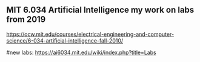 ## MIT 6.034 Artificial Intelligence my work on labs from 2019

https://ocw.mit.edu/courses/electrical-engineering-and-computer-science/6-034-artificial-intelligence-fall-2010/

#new labs:
https://ai6034.mit.edu/wiki/index.php?title=Labs
